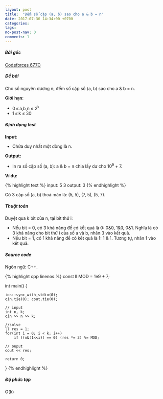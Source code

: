 ```yaml
---
layout: post
title:  "Đếm số cặp (a, b) sao cho a & b = n"
date: 2017-07-30 14:34:00 +0700
categories:
tags:
no-post-nav: 0
comments: 1
---
```


##### **Bài gốc**
[Codeforces 677C](http://codeforces.com/problemset/problem/677/C)

##### **Đề bài**
Cho số nguyên dương n, đếm số cặp số (a, b) sao cho a & b = n.

**Giới hạn:**

* 0 ≤ a,b,n ≤ 2<sup>k</sup>
* 1 ≤ k ≤ 30

##### **Định dạng test**
**Input:**

* Chứa duy nhất một dòng là n.

**Output:**
* In ra số cặp số (a, b): a & b = n chia lấy dư cho 10<sup>9</sup> + 7.

**Ví dụ:**

{% highlight text %}
input:
5 3
output:
3
{% endhighlight %}

Có 3 cặp số (a, b) thoả mãn là: (5, 5), (7, 5), (5, 7).

##### **Thuật toán**

Duyệt qua k bit của n, tại bit thứ i:
* Nếu bit = 0, có 3 khả năng để có kết quả là 0: 0&0, 1&0, 0&1. Nghĩa là có 3 khả năng cho bit thứ i của số a và b, nhân 3 vào kết quả.
* Nếu bit = 1, có 1 khả năng để có kết quả là 1: 1 & 1. Tương tự, nhân 1 vào kết quả.

##### **Source code**

Ngôn ngữ: C++.

{% highlight cpp linenos %}
const ll MOD = 1e9 + 7;

int main() {

    ios::sync_with_stdio(0);
    cin.tie(0); cout.tie(0);

    // input
    int n, k;
    cin >> n >> k;

    //solve
    ll res = 1;
    for(int i = 0; i < k; i++)
        if ((n&(1<<i)) == 0) (res *= 3) %= MOD;

    // ouput
    cout << res;

    return 0;
}
{% endhighlight %}

##### **Độ phức tạp**
O(k)
